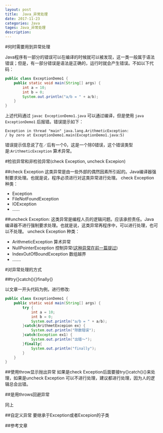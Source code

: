 ```yaml
---
layout: post
title:  Java_异常处理
date: 2017-11-23
categories: Java
tages: Java_异常处理
description: 
---
```


#何时需要用到异常处理

   Java程序有一部分的错误可以在编译的时候就可以被发现，这一类一般属于语法错误；但是，有一部分错误是语法是正确的，运行时就会产生错误。不如以下代码：

```java
public class ExceptionDemo1 {
	public static void main(String[] args) {
		int a = 10;
		int b = 0;
		System.out.println("a/b = " + a/b);
	}
}
```

   上述代码通过 ` javac ExceptionDemo1.java ` 可以通过编译，但是使用 ` java ExceptionDemo1 ` 后报错。错误提示如下：

```
Exception in thread "main" java.lang.ArithmeticException:
/ by zero at ExceptionDemo1.main(ExceptionDemo1.java:5)
```

   错误提示信息说了在`／`后有一个0，这是一个除0错误，这个错误类型是:`ArithmeticException` 算术异常。

#检验异常和非检验异常(check Exception, uncheck Excepion)

##check Exception
这类异常是由一些外部的偶然因素所引起的。Java编译器强制要求处理。也就是说，程序必须进行对这类异常进行处理。
   check Exception 种类：
   * Exception
   * FileNotFoundException
   * IOException
   * ......  

##uncheck Exception:
这类异常是编程人员的逻辑问题。应该承担责任。Java编译器不进行强制要求处理。也就是说，这类异常再程序中，可以进行处理，也可以不处理。
   uncheck Exception 种类：
   * ArithmeticException    算术异常
   * NullPointerException   控制异常([这种异常在前一篇提过](../2017-11-08-Java-Constructor-Summary))
   * IndexOutOfBoundException 数组越界
   * .......

#对异常处理的方式

##try{}catch(){}finally{}

以文章一开头代码为例，进行修改:

```java
public class ExceptionDemo1 {
	public static void main(String[] args) {
		try {
			int a = 10;
			int b = 0;
			System.out.println("a/b = " + a/b);
		}catch{ArithmetExcepion ex} {
			System.out.println("除数错误");
		}catch(Exception ex1) {
			System.out.println("出错～");
		}finally{
			System.out.println("finally");
		}
	}
}	
```

##使用throw显示抛出异常
   如果是check Exception后面要接try{}catch(){}来处理，如果是uncheck Exception 可以不进行处理，建议都进行处理，因为人的逻辑总会出错。

##是用throws回避异常

   同上

##自定义异常
   要继承于Exception或者Excepion的子类


##参考文章
[](http://yangshen998.iteye.com/blog/1311682)
[](http://www.cnblogs.com/mengdd/archive/2013/02/03/2890923.html)